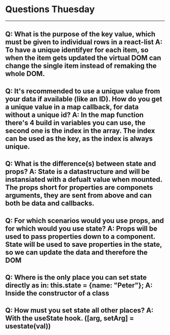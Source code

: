 # Questions Thuesday
---
Q: **What is the purpose of the key value, which must be given to individual rows in a react-list**
A: To have a unique identifyer for each item, so when the item gets updated the virtual DOM can change the single item instead of remaking the whole DOM.
---
Q: **It's recommended to use a unique value from your data if available (like an ID). How do you get a unique value in a map callback, for data without a unique id?**
A: In the map function there's 4 build in variables you can use, the second one is the index in the array. The index can be used as the key, as the index is always unique.
---
Q: **What is the difference(s) between state and props?**
A: State is a datastructure and will be instansiated with a defualt value when mounted. The props short for properties are componets arguments, they are sent from above and can both be data and callbacks.
---
Q: **For which scenarios would you use props, and for which would you use state?**
A: Props will be used to pass properties down to a component. State will be used to save properties in the state, so we can update the data and therefore the DOM
---
Q: **Where is the only place you can set state directly as in:  this.state = {name: "Peter"};**
A: Inside the constructor of a class
---
Q: **How must you set state all other places?**
A: With the useState hook. ([arg, setArg] = usestate(val))
---